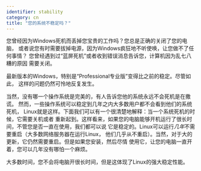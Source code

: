 ```yaml
---
identifier: stability
category: cn
title: "您的系统不稳定吗？"
---
```


您曾经因为Windows死机而丢掉您宝贵的工作吗？您总是正确的关闭了您的电脑，
或者说您有时需要拔掉电源，因为Windows疯狂地不听使唤，让您做不了任何事情？
您曾经遇到过“蓝屏死机”或者收到错误消息告诉您，计算机因为乱七八糟的原因
需要关闭。

最新版本的Windows，特别是“Professional专业版”变得比之前的稳定。尽管如此，
这样的问题仍然可怜地反复发生。

当然，没有哪一个操作系统是完美的，有人告诉您他的系统永远不会死机是在撒谎。
然而，一些操作系统可以稳定到几年之内大多数用户都不会看到他们的系统死机，
Linux就是这样。下面我们可以有一个很清楚地解释：当一个系统死机的时候，它需要关机或者
重新起到。这样看来，如果您的电脑能够开机运行了很长时间，不管您是否一直在使用，我们都可以说
它是稳定的。Linux可以运行<i>几年</i>不需要重启（大多数网络服务器在运行Linux，
他们几乎从不重启）。当然，对于大的更新，它仍然需要重启。但是如果您安装，然后尽情
使用它，让您的电脑一直开着，您可以几年没有哪怕一个麻烦。

大多数时间，您不会将电脑开很长时间，但是这体现了Linux的强大稳定性能。




